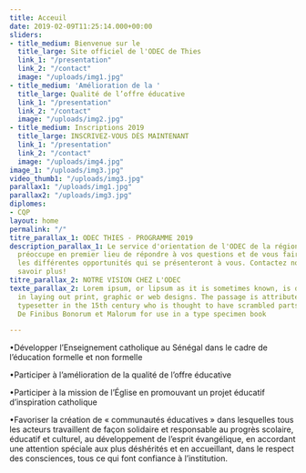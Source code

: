 ```yaml
---
title: Acceuil
date: 2019-02-09T11:25:14.000+00:00
sliders:
- title_medium: Bienvenue sur le
  title_large: Site officiel de l'ODEC de Thies
  link_1: "/presentation"
  link_2: "/contact"
  image: "/uploads/img1.jpg"
- title_medium: 'Amélioration de la '
  title_large: Qualité de l’offre éducative
  link_1: "/presentation"
  link_2: "/contact"
  image: "/uploads/img2.jpg"
- title_medium: Inscriptions 2019
  title_large: INSCRIVEZ-VOUS DÈS MAINTENANT
  link_1: "/presentation"
  link_2: "/contact"
  image: "/uploads/img4.jpg"
image_1: "/uploads/img3.jpg"
video_thumb1: "/uploads/img3.jpg"
parallax1: "/uploads/img1.jpg"
parallax2: "/uploads/img3.jpg"
diplomes:
- CQP
layout: home
permalink: "/"
titre_parallax_1: ODEC THIES - PROGRAMME 2019
description_parallax_1: Le service d'orientation de l'ODEC de la région de Thies se
  préoccupe en premier lieu de répondre à vos questions et de vous faire découvrir
  les différentes opportunités qui se présenteront à vous. Contactez nous pour en
  savoir plus!
titre_parallax_2: NOTRE VISION CHEZ L'ODEC
texte_parallax_2: Lorem ipsum, or lipsum as it is sometimes known, is dummy text used
  in laying out print, graphic or web designs. The passage is attributed to an unknown
  typesetter in the 15th century who is thought to have scrambled parts of Cicero's
  De Finibus Bonorum et Malorum for use in a type specimen book

---
```

•Développer l’Enseignement catholique au Sénégal dans le cadre de l’éducation formelle et non formelle

•Participer à l’amélioration de la qualité de l’offre éducative

•Participer à la mission de l’Église en promouvant un projet éducatif d’inspiration catholique

•Favoriser la création de « communautés éducatives » dans lesquelles tous les acteurs travaillent de façon solidaire et responsable au progrès scolaire, éducatif et culturel, au développement de l’esprit évangélique, en accordant une attention spéciale aux plus déshérités et en accueillant, dans le respect des consciences, tous ce qui font confiance à l’institution.